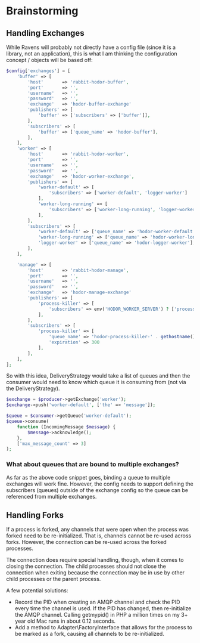 # Brainstorming

## Handling Exchanges
While Ravens will probably not directly have a config file (since it is a library, not an
application), this is what I am thinking the configuration concept / objects will be based off: 

```php
$config['exchanges'] = [
    'buffer' => [
        'host'       => 'rabbit-hodor-buffer',
        'port'       => '',
        'username'   => '',
        'password'   => '',
        'exchange'   => 'hodor-buffer-exchange'
        'publishers' => [
            'buffer' => ['subscribers' => ['buffer']],
        ],
        'subscribers' => [
            'buffer' => ['queue_name' => 'hodor-buffer'],
        ],
    ],
    'worker' => [
        'host'       => 'rabbit-hodor-worker',
        'port'       => '',
        'username'   => '',
        'password'   => '',
        'exchange'   => 'hodor-worker-exchange',
        'publishers' => [
            'worker-default' => [
                'subscribers' => ['worker-default', 'logger-worker']
            ],
            'worker-long-running' => [
                'subscribers' => ['worker-long-running', 'logger-worker']
            ],
        ],
        'subscribers' => [
            'worker-default' => ['queue_name' => 'hodor-worker-default'],
            'worker-long-running' => ['queue_name' => 'hodor-worker-long-running'],
            'logger-worker' => ['queue_name' => 'hodor-logger-worker'],
        ],
    ],

    'manage' => [
        'host'       => 'rabbit-hodor-manage',
        'port'       => '',
        'username'   => '',
        'password'   => '',
        'exchange'   => 'hodor-manage-exchange'
        'publishers' => [
            'process-killer' => [
                'subscribers' => env('HODOR_WORKER_SERVER') ? ['process-killer'] : []
            ],
        ],
        'subscribers' => [
            'process-killer' => [
                'queue_name' => 'hodor-process-killer-' . gethostname(),
                'expiration' => 300
            ],
        ],
    ],
];
```

So with this idea, DeliveryStrategy would take a list of queues and then the consumer would
need to know which queue it is consuming from (not via the DeliveryStrategy).

```php
$exchange = $producer->getExchange('worker');
$exchange->push('worker-default', ['the' => 'message']);

$queue = $consumer->getQueue('worker-default');
$queue->consume(
    function (IncomingMessage $message) {
        $message->acknowledge();
    },
    ['max_message_count' => 3]
);
```

### What about queues that are bound to multiple exchanges?

As far as the above code snippet goes, binding a queue to multiple exchanges will
work fine.  However, the config needs to support defining the subscribers (queues)
outside of the exchange config so the queue can be referenced from multiple
exchanges.

## Handling Forks

If a process is forked, any channels that were open when the process was forked need to
be re-initialized.  That is, channels cannot be re-used across forks.  However, the
connection can be re-used across the forked processes.

The connection does require special handling, though, when it comes to closing the
connection.  The child processes should not close the connection when exiting because
the connection may be in use by other child processes or the parent process.

A few potential solutions:
 - Record the PID when creating an AMQP channel and check the PID every time the channel
   is used.  If the PID has changed, then re-initialize the AMQP channel.  Calling getmypid()
   in PHP a million times on my 3+ year old Mac runs in about 0.12 seconds.
 - Add a method to Adapter\FactoryInterface that allows for the process to be marked as
   a fork, causing all channels to be re-initialized.  
